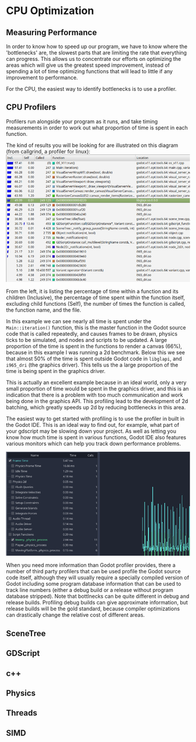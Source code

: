 # CPU Optimization

## Measuring Performance
In order to know how to speed up our program, we have to know where the 'bottlenecks' are, the slowest parts that are limiting the rate that everything can progress. This allows us to concentrate our efforts on optimizing the areas which will give us the greatest speed improvement, instead of spending a lot of time optimizing functions that will lead to little if any improvement to performance.

For the CPU, the easiest way to identify bottlenecks is to use a profiler.

## CPU Profilers

Profilers run alongside your program as it runs, and take timing measurements in order to work out what proportion of time is spent in each function.






The kind of results you will be looking for are illustrated on this diagram (from callgrind, a profiler for linux):
![valgrind](images_cpu/valgrind.png)

From the left, it is listing the percentage of time within a function and its children (Inclusive), the percentage of time spent within the function itself, excluding child functions (Self), the number of times the function is called, the function name, and the file.

In this example we can see nearly all time is spent under the `Main::iteration()` function, this is the master function in the Godot source code that is called repeatedly, and causes frames to be drawn, physics ticks to be simulated, and nodes and scripts to be updated. A large proportion of the time is spent in the functions to render a canvas (66%), because in this example I was running a 2d benchmark. Below this we see that almost 50% of the time is spent outside Godot code in `libglapi`, and `i965_dri` (the graphics driver). This tells us the a large proportion of the time is being spent in the graphics driver.

This is actually an excellent example because in an ideal world, only a very small proportion of time would be spent in the graphics driver, and this is an indication that there is a problem with too much communication and work being done in the graphics API. This profiling lead to the development of 2d batching, which greatly speeds up 2d by reducing bottlenecks in this area.

The easiest way to get started with profiling is to use the profiler in built in the Godot IDE. This is an ideal way to find out, for example, what part of your gdscript may be slowing down your project. As well as letting you know how much time is spent in various functions, Godot IDE also features various monitors which can help you track down performance problems.

![godot profiler](images_cpu/godot_profiler.png)

When you need more information than Godot profiler provides, there a number of third party profilers that can be used profile the Godot source code itself, although they will usually require a specially compiled version of Godot including some program database information that can be used to track line numbers (either a debug build or a release without program database stripped). Note that bottlnecks can be quite different in debug and release builds. Profiling debug builds can give approximate information, but release builds will be the gold standard, because compiler optimizations can drastically change the relative cost of different areas.

## SceneTree

## GDScript

## c++

## Physics

## Threads

## SIMD


